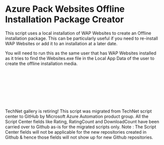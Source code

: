 ﻿Azure Pack Websites Offline Installation Package Creator
========================================================

            

This script uses a local installation of WAP Websites to create an Offline installation package. This can be particularly useful if you need to re-install WAP Websites or add it to an installation at a later date.


You will need to run this as the same user that has WAP Websites installed as it tries to find the Websites.exe file in the Local App Data of the user to create the offline installation media.


 

 

 


 


        
    
TechNet gallery is retiring! This script was migrated from TechNet script center to GitHub by Microsoft Azure Automation product group. All the Script Center fields like Rating, RatingCount and DownloadCount have been carried over to Github as-is for the migrated scripts only. Note : The Script Center fields will not be applicable for the new repositories created in Github & hence those fields will not show up for new Github repositories.
